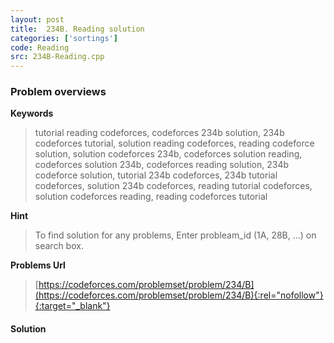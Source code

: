 ```yaml
---
layout: post
title:  234B. Reading solution
categories: ['sortings']
code: Reading
src: 234B-Reading.cpp
---
```

### **Problem overviews**

**Keywords**
> tutorial reading codeforces, codeforces 234b solution, 234b codeforces tutorial, solution reading codeforces, reading codeforce solution, solution codeforces 234b, codeforces solution reading, codeforces solution 234b, codeforces reading solution, 234b codeforce solution, tutorial 234b codeforces, 234b tutorial codeforces, solution 234b codeforces, reading tutorial codeforces, solution codeforces reading, reading codeforces tutorial

**Hint**
> To find solution for any problems, Enter probleam_id (1A, 28B, ...) on search box. 

**Problems Url**
> [https://codeforces.com/problemset/problem/234/B](https://codeforces.com/problemset/problem/234/B){:rel="nofollow"}{:target="_blank"}

#### **Solution**



